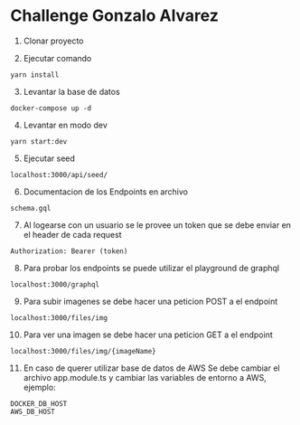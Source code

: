 # Challenge Gonzalo Alvarez

1. Clonar proyecto

2. Ejecutar comando
```
yarn install
```

3. Levantar la base de datos
```
docker-compose up -d
```

4. Levantar en modo dev
```
yarn start:dev
```

5. Ejecutar seed
```
localhost:3000/api/seed/
```

6. Documentacion de los Endpoints en archivo
```
schema.gql
```

7. Al logearse con un usuario se le provee un token que se debe enviar en el header de cada request
```
Authorization: Bearer (token)
```

8. Para probar los endpoints se puede utilizar el playground de graphql
```
localhost:3000/graphql
```

9. Para subir imagenes se debe hacer una peticion POST a el endpoint
```
localhost:3000/files/img
```

10. Para ver una imagen se debe hacer una peticion GET a el endpoint
```
localhost:3000/files/img/{imageName}
```

11. En caso de querer utilizar base de datos de AWS
Se debe cambiar el archivo app.module.ts y cambiar las variables de entorno a AWS, ejemplo:
```
DOCKER_DB_HOST
AWS_DB_HOST
```